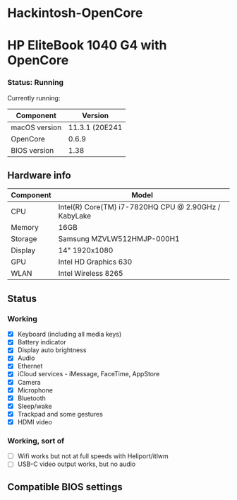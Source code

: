 # Hackintosh-OpenCore

# HP EliteBook 1040 G4 with OpenCore

### Status: Running

Currently running:

| Component     | Version      |
| ------------- | ------------ |
| macOS version | 11.3.1 (20E241 |
| OpenCore      | 0.6.9        |
| BIOS version  | 1.38        |

## Hardware info

| Component | Model                                   |
| --------- | --------------------------------------- |
| CPU       | Intel(R) Core(TM) i7-7820HQ CPU @ 2.90GHz / KabyLake    |
| Memory    | 16GB                       |
| Storage   | Samsung MZVLW512HMJP-000H1                 |
| Display   | 14" 1920x1080                 |
| GPU       | Intel HD Graphics 630                          |
| WLAN      | Intel Wireless 8265 |

## Status

### Working

- [x] Keyboard (including all media keys)
- [x] Battery indicator
- [x] Display auto brightness
- [x] Audio
- [x] Ethernet
- [x] iCloud services - iMessage, FaceTime, AppStore
- [x] Camera
- [x] Microphone
- [x] Bluetooth
- [x] Sleep/wake
- [x] Trackpad and some gestures
- [x] HDMI video

### Working, sort of

- [ ] Wifi works but not at full speeds with Heliport/itlwm
- [ ] USB-C video output works, but no audio

## Compatible BIOS settings
